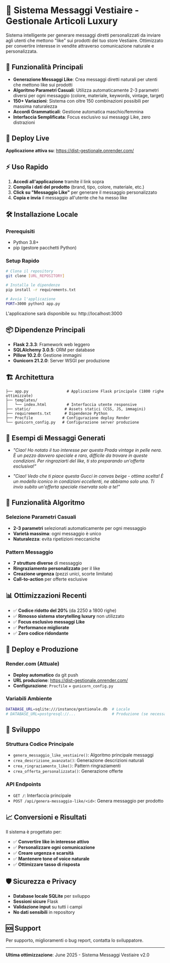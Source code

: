 # 💬 Sistema Messaggi Vestiaire - Gestionale Articoli Luxury

Sistema intelligente per generare messaggi diretti personalizzati da inviare agli utenti che mettono "like" sui prodotti del tuo store Vestiaire. Ottimizzato per convertire interesse in vendite attraverso comunicazione naturale e personalizzata.

## 🎯 Funzionalità Principali

- **Generazione Messaggi Like**: Crea messaggi diretti naturali per utenti che mettono like sui prodotti
- **Algoritmo Parametri Casuali**: Utilizza automaticamente 2-3 parametri diversi per ogni messaggio (colore, materiale, keywords, vintage, target)
- **150+ Variazioni**: Sistema con oltre 150 combinazioni possibili per massima naturalezza
- **Accordi Grammaticali**: Gestione automatica maschio/femmina
- **Interfaccia Semplificata**: Focus esclusivo sui messaggi Like, zero distrazioni

## 🚀 Deploy Live

**Applicazione attiva su**: https://dist-gestionale.onrender.com/

## ⚡ Uso Rapido

1. **Accedi all'applicazione** tramite il link sopra
2. **Compila i dati del prodotto** (brand, tipo, colore, materiale, etc.)
3. **Click su "Messaggio Like"** per generare il messaggio personalizzato
4. **Copia e invia** il messaggio all'utente che ha messo like

## 🛠️ Installazione Locale

### Prerequisiti
- Python 3.8+
- pip (gestore pacchetti Python)

### Setup Rapido
```bash
# Clona il repository
git clone [URL_REPOSITORY]

# Installa le dipendenze
pip install -r requirements.txt

# Avvia l'applicazione
PORT=3000 python3 app.py
```

L'applicazione sarà disponibile su: http://localhost:3000

## 📦 Dipendenze Principali

- **Flask 2.3.3**: Framework web leggero
- **SQLAlchemy 3.0.5**: ORM per database
- **Pillow 10.2.0**: Gestione immagini
- **Gunicorn 21.2.0**: Server WSGI per produzione

## 🏗️ Architettura

```
├── app.py                 # Applicazione Flask principale (1800 righe ottimizzate)
├── templates/
│   └── index.html         # Interfaccia utente responsive
├── static/               # Assets statici (CSS, JS, immagini)
├── requirements.txt      # Dipendenze Python
├── Procfile             # Configurazione deploy Render
└── gunicorn_config.py   # Configurazione server produzione
```

## 🎨 Esempi di Messaggi Generati

- *"Ciao! Ho notato il tuo interesse per questa Prada vintage in pelle nera. È un pezzo davvero speciale e raro, difficile da trovare in queste condizioni. Per ringraziarti del like, ti sto preparando un'offerta esclusiva!"*

- *"Ciao! Vedo che ti piace questa Gucci in canvas beige - ottima scelta! È un modello iconico in condizioni eccellenti, ne abbiamo solo una. Ti invio subito un'offerta speciale riservata solo a te!"*

## 🔄 Funzionalità Algoritmo

### Selezione Parametri Casuali
- **2-3 parametri** selezionati automaticamente per ogni messaggio
- **Varietà massima**: ogni messaggio è unico
- **Naturalezza**: evita ripetizioni meccaniche

### Pattern Messaggio
- **7 strutture diverse** di messaggio
- **Ringraziamento personalizzato** per il like
- **Creazione urgenza** (pezzi unici, scorte limitate)
- **Call-to-action** per offerte esclusive

## 📊 Ottimizzazioni Recenti

- ✅ **Codice ridotto del 20%** (da 2250 a 1800 righe)
- ✅ **Rimosso sistema storytelling luxury** non utilizzato
- ✅ **Focus esclusivo messaggi Like**
- ✅ **Performance migliorate**
- ✅ **Zero codice ridondante**

## 🚀 Deploy e Produzione

### Render.com (Attuale)
- **Deploy automatico** da git push
- **URL produzione**: https://dist-gestionale.onrender.com/
- **Configurazione**: `Procfile` + `gunicorn_config.py`

### Variabili Ambiente
```bash
DATABASE_URL=sqlite:///instance/gestionale.db  # Locale
# DATABASE_URL=postgresql://...                # Produzione (se necessario)
```

## 🔧 Sviluppo

### Struttura Codice Principale
- `genera_messaggio_like_vestiaire()`: Algoritmo principale messaggi
- `crea_descrizione_avanzata()`: Generazione descrizioni naturali
- `crea_ringraziamento_like()`: Pattern ringraziamenti
- `crea_offerta_personalizzata()`: Generazione offerte

### API Endpoints
- `GET /`: Interfaccia principale
- `POST /api/genera-messaggio-like/<id>`: Genera messaggio per prodotto

## 📈 Conversioni e Risultati

Il sistema è progettato per:
- ✅ **Convertire like in interesse attivo**
- ✅ **Personalizzare ogni comunicazione**
- ✅ **Creare urgenza e scarsità**
- ✅ **Mantenere tone of voice naturale**
- ✅ **Ottimizzare tasso di risposta**

## 🛡️ Sicurezza e Privacy

- **Database locale SQLite** per sviluppo
- **Sessioni sicure** Flask
- **Validazione input** su tutti i campi
- **No dati sensibili** in repository

## 🆘 Support

Per supporto, miglioramenti o bug report, contatta lo sviluppatore.

---

**Ultima ottimizzazione**: June 2025 - Sistema Messaggi Vestiaire v2.0